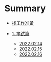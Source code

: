# Summary

* [找工作准备](README.md)

* [1. 笔试篇]()
   * [2022.02.14](chapter1/section1/index.md)
   * [2022.02.15](chapter1/section2/index.md)
   * [2022.02.16](chapter1/section3/index.md)